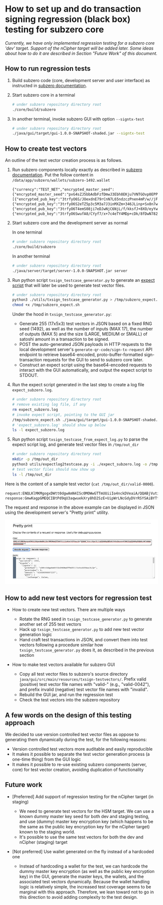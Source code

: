 # How to set up and do transaction signing regression (black box) testing for subzero core

*Currently, we have only implemented regression testing for a subzero core
'dev' target. Support of the nCipher target will be added later. Some ideas
about how to do it are described in Section "Future Work" of this document.*

## How to run regression tests

1. Build subzero code (core, development server and user interface) as
instructed in [subzero
documentation](https://subzero.readthedocs.io/en/master/running_without_hsm/).
2. Start subzero core in a terminal

   ```bash
   # under subzero repository directory root
   ./core/build/subzero
   ```

3. In another terminal, invoke subzero GUI with option `--signtx-test`

   ```bash
   # under subzero repository directory root
   ./java/gui/target/gui-1.0.0-SNAPSHOT-shaded.jar --signtx-test
   ```

## How to create test vectors

An outline of the test vector creation process is as follows.

1. Run subzero components locally exactly as described in [subzero
documentation](https://subzero.readthedocs.io/en/master/running_without_hsm/).
Put the follow content in `/data/app/subzero/wallets/subzero-1492.wallet`

   ```text
   {"currency":"TEST_NET","encrypted_master_seed":{"encrypted_master_seed":"pvG4sZJ5bbAdbFzfDmwJ3Ebh8EKju7VNTGOvp0EPPOmPURQfH3KDkkdpkGMDD0AJzybVQ9C4pAze1HWLtQk7yQ=="},"encrypted_pub_keys":[{"encrypted_pub_key":"3trfyO6S/JOexdnE79rCnN7L65ndzczPnen4mP/w//jFztDgkpv658vm583hwdDo3s6dmN7/7vqe7sSezZneyJv47p/c5PrmyeycwN/B5uftzMDLnsubwJPEz+/b693dzc+SmNzky8Lyn8OZwfD5"},{"encrypted_pub_key":"3trfyO6S2eTZ5p3c5M3a7J3inMXZm+346JLinp+Sx8n7wvjPxfLo6d3i3ODYxJzg4Of56+zv4v7ywf+f0tzFmPLs2cjY8P/aw+vT2NDcmJnCxfvD2sCdm5zzn+zk+s7w++La5sDH057B2tzLzt6e"},{"encrypted_pub_key":"3trfyO6T4emS08ji7eDJwNjC6NjL/f/kksfJ+8XO/eyYw9Dmx/DZzemd7v/pzNL56MDk4P7dwtPa2Nv985P4m/r6+82bxMzN3ebc4pz73Nn42/vtw5zSn/+Z6O/DnpLs+pPM4cCc/fjgzsvn/djF"},{"encrypted_pub_key":"3trfyO6SwufA8/CYyf7/x+7c4eTY4MDp+cDk/8fDwN7828vEnc3s+834w/36ntrr7e3dkvzTw+HB3NvH096ZnJ/++ZvL8sLh0Jz6x+bm2d6S5NvT6/Ke3MXm8ML4zcjc+/zZk/ve8pjCxZPnmNzM"}]}
   ```

2. Start subzero core and the development server as normal

   In one terminal

   ```bash
   # under subzero repository directory root
   ./core/build/subzero
   ```

   In another terminal

   ```bash
   # under subzero repository directory root
   ./java/server/target/server-1.0.0-SNAPSHOT.jar server
   ```

3. Run python script `txsign_testcase_generator.py` to generate an [expect
script](https://core.tcl-lang.org/expect/index) that will later be used to
generate test vector files.

   ```bash
   # under subzero repository directory root
   python3 ./utils/txsign_testcase_generator.py > /tmp/subzero_expect.sh
   chmod +x /tmp/subzero_expect.sh
   ```

   Under the hood in `txsign_testcase_generator.py`:

   - Generate 255 (17x5x3) test vectors in JSON based on a fixed RNG seed
   (1492), as well as the number of inputs (MAX 17), the number of outputs
   (MAX 5) and the size (LARGE, MEDIUM or SMALL) of satoshi amount in a
   transaction to be signed.
   - POST the auto-generated JSON payloads in HTTP requests to the local
   development server's `generate-qr-code/sign-tx-request` API endpoint to
   retrieve base64-encoded, proto-buffer-formatted sign-transaction requests
   for the GUI to send to subzero core later.
   - Construct an expect script using the base64-encoded requests to
   interact with the GUI automatically, and output the expect script to
   STDOUT.

4. Run the expect script generated in the last step to create a log file
`expect_subzero.log`.

   ```bash
   # under subzero repository directory root
   # remove existing log file, if any
   rm expect_subzero.log
   # invoke expect script, pointing to the GUI jar
   /tmp/subzero_expect.sh ./java/gui/target/gui-1.0.0-SNAPSHOT-shaded.jar
   # 'expect_subzero.log' should show up below
   ls -l expect_subzero.log
   ```

5. Run python script `txsign_testcase_from_expect_log.py` to parse the
expect script log, and generate test vector files in `/tmp/out_dir`

   ```bash
   # under subzero repository directory root
   mkdir -p /tmp/out_dir
   python3 utils/expectlog2testcase.py -i ./expect_subzero.log -o /tmp/out_dir
   # test vector files should now show up
   ls -l /tmp/out_dir
   ```

Here is the content of a sample test vector (`cat /tmp/out_dir/valid-0000`).

```text
request:ENQLKlMKMgogxDWtt0dgwAmN4ISc0MOWwGTTmUUiiIo4nckDVeaiA/QQABjVutiZprYJIgQQABgGEhAIh6nDxsznCBACGgQQABgDGAAiACkAAAAAAAAAAA==
response:GmwKagpGMEQCIBtPd9qU3aqwuekXry8hD2SzE+UipWrLNcGdyDVrRSYSAiBYTfqq+KLMdXWogsYfvvjMmxPmPjtXTMHaye5T06/mqxIgbLKqotdv2jUjkhIKN0Bj+GLyDJH8A3pqPQ8NyQ5eFBo=
```

The request and response in the above example can be displayed in JSON using
the development server's "Pretty print" utility.

![Subzero server: pretty print](./subzero-server-pprint.png)

## How to add new test vectors for regression test

- How to create new test vectors. There are multiple ways

  - Rotate the RNG seed in `txsign_testcase_generator.py` to generate another set of 255 test vectors
  - Hack up `txsign_testcase_generator.py` to add new test vector generation logic
  - Hand craft test transactions in JSON, and convert them into test vectors following a procedure similar how `txsign_testcase_generator.py` does it, as described in the previous section

- How to make test vectors available for subzero GUI

  - Copy all test vector files to subzero's source directory
  `java/gui/src/main/resources/txsign-testvectors/`. Prefix valid (positive)
  test vector file names with "valid-" (e.g., "valid-0042"), and prefix invalid
  (negative) test vector file names with "invalid".
  - Rebuild the GUI jar, and run the regression test
  - Check the test vectors into the subzero repository

## A few words on the design of this testing approach

We decided to use version controlled test vector files as oppose to
generating them dynamically during the test, for the following reasons:

- Version controlled test vectors more auditable and easily reproducible
- It makes it possible to separate the test vector generation process (a
one-time thing) from the GUI logic
- It makes it possible to re-use existing subzero components (server, core)
for test vector creation, avoiding duplication of functionality

## Future work

- [Preferred] Add support of regression testing for the nCipher target (in
staging)
  - We need to generate test vectors for the HSM target. We can use a known
  dummy master key seed for both dev and staging testing, and use (dummy)
  master key encryption key (which happens to be the same as the public key
  encryption key for the nCipher target) known to the staging world.
  - It's possible to use the same test vectors for both the dev and nCipher
  (staging) target

- [Not preferred] Use wallet generated on the fly instead of a hardcoded one

  - Instead of hardcoding a wallet for the test, we can hardcode the dummy
  master key encryption (as well as the public key encryption key) in the
  GUI, generate the master keys, the wallets, and the associated test vectors
  dynamically. Because the wallet handling logic is relatively simple, the
  increased test coverage seems to be marginal with this approach. Therefore,
  we lean toward not to go in this direction to avoid adding complexity to
  the test design.
